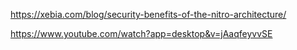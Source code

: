 
https://xebia.com/blog/security-benefits-of-the-nitro-architecture/


https://www.youtube.com/watch?app=desktop&v=jAaqfeyvvSE

